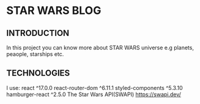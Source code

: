 # STAR WARS BLOG
## INTRODUCTION
In this project you can know more about STAR WARS universe e.g planets, peaople, starships etc.

## TECHNOLOGIES
I use: react ^17.0.0 
react-router-dom ^6.11.1 styled-components ^5.3.10 
hamburger-react ^2.5.0
The Star Wars API(SWAPI) https://swapi.dev/